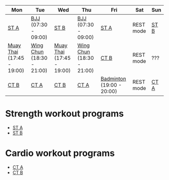 
| Mon | Tue | Wed | Thu | Fri | Sat | Sun |
|---|---|---|---|---|---|---|
| [ST A](https://github.com/mobsikx/workout/blob/master/Full-A.md) | [BJJ](https://www.lannagym.cz/rozvrh/) (07:30 - 09:00) | [ST B](https://github.com/mobsikx/workout/blob/master/Full-B.md) | [BJJ](https://www.lannagym.cz/rozvrh/) (07:30 - 09:00) | [ST A](https://github.com/mobsikx/workout/blob/master/Full-A.md) | REST mode | [ST B](https://github.com/mobsikx/workout/blob/master/Full-B.md) |
| [Muay Thai](https://www.lannagym.cz/rozvrh/) (17:45 - 19:00) | [Wing Chun](https://www.wingchunpraha.cz) (18:30 - 21:00) | [Muay Thai](https://www.lannagym.cz/rozvrh/) (17:45 - 19:00) | [Wing Chun](https://www.wingchunpraha.cz) (18:30 - 21:00) | [CT B](https://github.com/mobsikx/workout/blob/master/Cardio-Endurance.md) | REST mode | ??? |
| [CT B](https://github.com/mobsikx/workout/blob/master/Cardio-Endurance.md) | [CT A](https://github.com/mobsikx/workout/blob/master/Cardio-Explosive.md) | [CT B](https://github.com/mobsikx/workout/blob/master/Cardio-Endurance.md) | [CT A](https://github.com/mobsikx/workout/blob/master/Cardio-Explosive.md) | [Badminton](http://www.ruzova5.cz/cs/badminton/) (19:00 - 20:00) | REST mode | [CT A](https://github.com/mobsikx/workout/blob/master/Cardio-Explosive.md) |

# Strength workout programs
* [ST A](https://github.com/mobsikx/workout/blob/master/Full-A.md)
* [ST B](https://github.com/mobsikx/workout/blob/master/Full-B.md)

# Cardio workout programs
* [CT A](https://github.com/mobsikx/workout/blob/master/Cardio-Explosive.md)
* [CT B](https://github.com/mobsikx/workout/blob/master/Cardio-Endurance.md)
